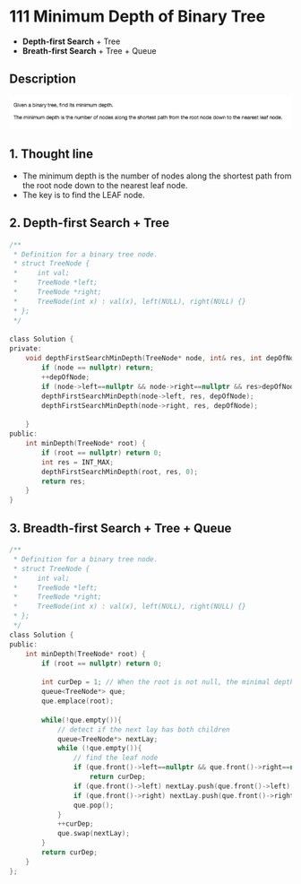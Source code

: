 # 111 Minimum Depth of Binary Tree
- **Depth-first Search** + Tree 
- **Breath-first Search** + Tree + Queue

## Description
![IMAGE](resources/64FD86B6D1B85D89139692CE5D056C59.jpg)

## 1. Thought line
- The minimum depth is the number of nodes along the shortest path from the root node down to the nearest leaf node.
- The key is to find the LEAF node.

## 2. **Depth-first Search** + Tree

```c
/**
 * Definition for a binary tree node.
 * struct TreeNode {
 *     int val;
 *     TreeNode *left;
 *     TreeNode *right;
 *     TreeNode(int x) : val(x), left(NULL), right(NULL) {}
 * };
 */

class Solution {
private:
    void depthFirstSearchMinDepth(TreeNode* node, int& res, int depOfNode){
        if (node == nullptr) return;
        ++depOfNode;
        if (node->left==nullptr && node->right==nullptr && res>depOfNode) res = depOfNode;
        depthFirstSearchMinDepth(node->left, res, depOfNode);
        depthFirstSearchMinDepth(node->right, res, depOfNode);

    }
public:
    int minDepth(TreeNode* root) {
        if (root == nullptr) return 0;
        int res = INT_MAX;
        depthFirstSearchMinDepth(root, res, 0);
        return res;
    }
}

```

## 3. **Breadth-first Search** + Tree + Queue

```c
/**
 * Definition for a binary tree node.
 * struct TreeNode {
 *     int val;
 *     TreeNode *left;
 *     TreeNode *right;
 *     TreeNode(int x) : val(x), left(NULL), right(NULL) {}
 * };
 */
class Solution {
public:
    int minDepth(TreeNode* root) {
        if (root == nullptr) return 0;
        
        int curDep = 1; // When the root is not null, the minimal depth is 1.
        queue<TreeNode*> que;
        que.emplace(root);
        
        while(!que.empty()){
            // detect if the next lay has both children
            queue<TreeNode*> nextLay;
            while (!que.empty()){
                // find the leaf node
                if (que.front()->left==nullptr && que.front()->right==nullptr)
                    return curDep;
                if (que.front()->left) nextLay.push(que.front()->left);
                if (que.front()->right) nextLay.push(que.front()->right);
                que.pop();
            }
            ++curDep;
            que.swap(nextLay);
        }
        return curDep;
    }
};
```